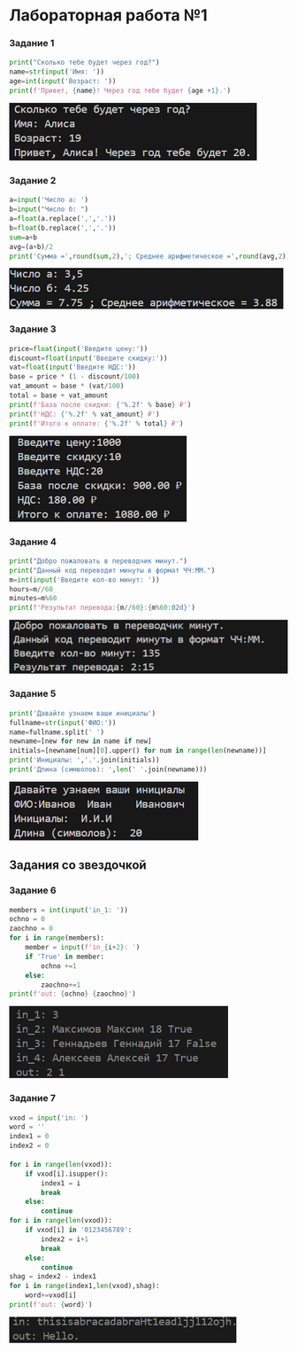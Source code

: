 # Лабораторная работа №1
### Задание 1
``` python
print("Сколько тебе будет через год?")
name=str(input('Имя: '))
age=int(input('Возраст: '))
print(f'Привет, {name}! Через год тебе будет {age +1}.')
```
![Результат 1го кода](/images/lab01/lab1_ex1.png)

### Задание 2
``` python
a=input('Число а: ')
b=input("Число б: ")
a=float(a.replace(',','.'))
b=float(b.replace(',','.'))
sum=a+b
avg=(a+b)/2
print('Сумма =',round(sum,2),'; Среднее арифметическое =',round(avg,2))
```
![Результат 2го кода](/images/lab01/lab1_ex2.png)

### Задание 3
``` python
price=float(input('Введите цену:'))
discount=float(input('Введите скидку:'))
vat=float(input('Введите НДС:'))
base = price * (1 - discount/100)
vat_amount = base * (vat/100)
total = base + vat_amount
print(f'База после скидки: {'%.2f' % base} ₽')
print(f'НДС: {'%.2f' % vat_amount} ₽')
print(f'Итого к оплате: {'%.2f' % total} ₽')
```
![Результат 3го кода](/images/lab01/lab1_ex3.png)

### Задание 4
``` python
print("Добро пожаловать в переводчик минут.")
print("Данный код переводит минуты в формат ЧЧ:ММ.")
m=int(input('Введите кол-во минут: '))
hours=m//60
minutes=m%60
print(f'Результат перевода:{m//60}:{m%60:02d}')
```
![Результат 4 кода](/images/lab01/lab1_ex4.png)

### Задание 5
``` python
print('Давайте узнаем ваши инициалы')
fullname=str(input('ФИО:'))
name=fullname.split(' ')
newname=[new for new in name if new]
initials=[newname[num][0].upper() for num in range(len(newname))]
print('Инициалы: ','.'.join(initials))
print('Длина (символов): ',len(' '.join(newname)))
```

![Результат 5 кода](/images/lab01/lab1_ex5.png)

## Задания со звездочкой
### Задание 6
``` python
members = int(input('in_1: '))
ochno = 0
zaochno = 0
for i in range(members):
    member = input(f'in_{i+2}: ')
    if 'True' in member:
        ochno +=1
    else:
        zaochno+=1
print(f'out: {ochno} {zaochno}')
```

![Результат 6 кода](/images/lab01/lab1_ex6.png)

### Задание 7
``` python
vxod = input('in: ')
word = ''
index1 = 0 
index2 = 0

for i in range(len(vxod)):
    if vxod[i].isupper():
        index1 = i 
        break
    else:
        continue 
for i in range(len(vxod)):
    if vxod[i] in '0123456789':
        index2 = i+1
        break
    else:
        continue
shag = index2 - index1
for i in range(index1,len(vxod),shag):
    word+=vxod[i]
print(f'out: {word}')
```
![Результат 7 кода](/images/lab01/lab1_ex7.png)